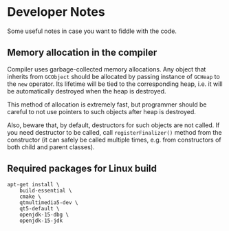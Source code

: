
Developer Notes
===============

Some useful notes in case you want to fiddle with the code.

Memory allocation in the compiler
---------------------------------

Compiler uses garbage-collected memory allocations. Any object that inherits from `GCObject` should be allocated
by passing instance of `GCHeap` to the `new` operator. Its lifetime will be tied to the corresponding heap, i.e.
it will be automatically destroyed when the heap is destroyed.

This method of allocation is extremely fast, but programmer should be careful to not use pointers to such objects
after heap is destroyed.

Also, beware that, by default, destructors for such objects are not called. If you need destructor to be called,
call `registerFinalizer()` method from the constructor (it can safely be called multiple times, e.g. from
constructors of both child and parent classes).

Required packages for Linux build
---------------------------------

```
apt-get install \
    build-essential \
    cmake \
    qtmultimedia5-dev \
    qt5-default \
    openjdk-15-dbg \
    openjdk-15-jdk
```
